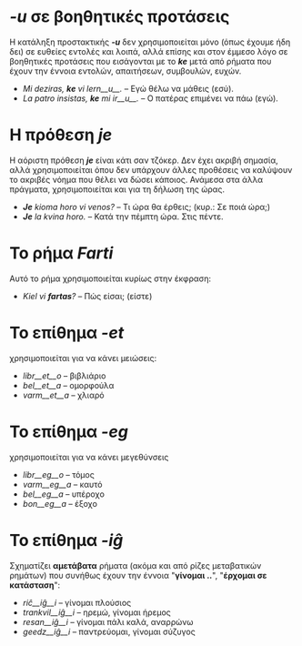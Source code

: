 # *__-u__* σε βοηθητικές προτάσεις

Η κατάληξη προστακτικής *__-u__* δεν χρησιμοποιείται μόνο (όπως έχουμε ήδη δει) σε ευθείες εντολές και λοιπά, αλλά επίσης και στον έμμεσο λόγο σε βοηθητικές προτάσεις που εισάγονται με το *__ke__* μετά από ρήματα που έχουν την έννοια εντολών, απαιτήσεων, συμβουλών, ευχών.

- *Mi deziras, __ke__ vi lern__u__.* – Εγώ θέλω να μάθεις (εσύ).
- *La patro insistas, __ke__ mi ir__u__.* – Ο πατέρας επιμένει να πάω (εγώ). 
 
# Η πρόθεση *__je__*

Η αόριστη πρόθεση *__je__* είναι κάτι σαν τζόκερ. Δεν έχει ακριβή σημασία, αλλά χρησιμοποιείται όπου δεν υπάρχουν άλλες προθέσεις να καλύψουν το ακριβές νόημα που θέλει να δώσει κάποιος. Ανάμεσα στα άλλα πράγματα, χρησιμοποιείται και για τη δήλωση της ώρας.

- *__Je__ kioma horo vi venos?* – Τι ώρα θα έρθεις; (κυρ.: Σε ποιά ώρα;)
- *__Je__ la kvina horo.* – Κατά την πέμπτη ώρα. Στις πέντε.
 

# Το ρήμα *__Farti__*

Αυτό το ρήμα χρησιμοποιείται κυρίως στην έκφραση:

- *Kiel vi __fartas__?* – Πώς είσαι; (είστε)


# Το επίθημα *__-et__*

χρησιμοποιείται για να κάνει μειώσεις:

- *libr__et__o* – βιβλιάριο
- *bel__et__a*  – ομορφούλα
- *varm__et__a* – χλιαρό
 

# Το επίθημα *__-eg__*

χρησιμοποιείται για να κάνει μεγεθύνσεις

- *libr__eg__o*   – τόμος
- *varm__eg__a*  – καυτό
- *bel__eg__a*   – υπέροχο
- *bon__eg__a*   – έξοχο
 

# Το επίθημα *__-iĝ__*

Σχηματίζει __αμετάβατα__ ρήματα (ακόμα και από ρίζες μεταβατικών ρημάτων) που συνήθως έχουν την έννοια "__γίνομαι ..__", "__έρχομαι σε κατάσταση__":

- *riĉ__iĝ__i*          – γίνομαι πλούσιος
- *trankvil__iĝ__i* – ηρεμώ, γίνομαι ήρεμος
- *resan__iĝ__i*    – γίνομαι πάλι καλά, αναρρώνω
- *geedz__iĝ__i*    – παντρεύομαι, γίνομαι σύζυγος
 

